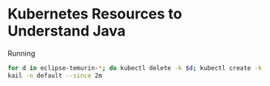 # Kubernetes Resources to Understand Java

Running

```bash
for d in eclipse-temurin-*; do kubectl delete -k $d; kubectl create -k $d; done
kail -n default --since 2m
```
